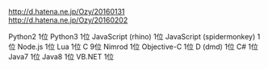 http://d.hatena.ne.jp/Ozy/20160131  
http://d.hatena.ne.jp/Ozy/20160202  

Python2 1位
Python3 1位
JavaScript (rhino) 1位
JavaScript (spidermonkey) 1位
Node.js 1位
Lua 1位
C 9位
Nimrod 1位
Objective-C 1位
D (dmd) 1位
C# 1位
Java7 1位
Java8 1位
VB.NET 1位


